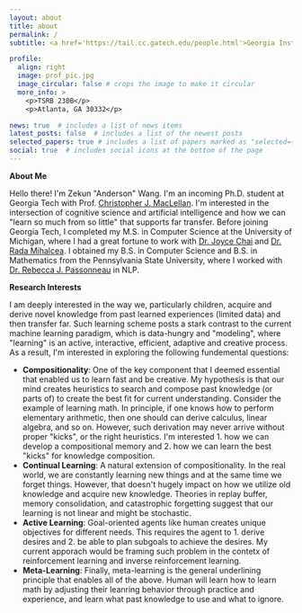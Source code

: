 ```yaml
---
layout: about
title: about
permalink: /
subtitle: <a href='https://tail.cc.gatech.edu/people.html'>Georgia Institute of Technology</a>

profile:
  align: right
  image: prof_pic.jpg
  image_circular: false # crops the image to make it circular
  more_info: >
    <p>TSRB 230B</p>
    <p>Atlanta, GA 30332</p>

news: true  # includes a list of news items
latest_posts: false  # includes a list of the newest posts
selected_papers: true # includes a list of papers marked as "selected={true}"
social: true  # includes social icons at the bottom of the page
---
```

**About Me**

Hello there! I'm Zekun "Anderson" Wang. I'm an incoming Ph.D. student at Georgia Tech with Prof. [Christopher J. MacLellan](https://chrismaclellan.com/). I'm interested in the intersection of cognitive science and artificial intelligence and how we can "learn so much from so little" that supports far transfer. Before joining Georgia Tech, I completed my M.S. in Computer Science at the University of Michigan, where I had a great fortune to work with [Dr. Joyce Chai](https://web.eecs.umich.edu/~chaijy/) and [Dr. Rada Mihalcea](https://web.eecs.umich.edu/~mihalcea/). I obtained my B.S. in Computer Science and B.S. in Mathematics from the Pennsylvania State University, where I worked with [Dr. Rebecca J. Passonneau](https://sites.psu.edu/becky/) in NLP.

**Research Interests**

I am deeply interested in the way we, particularly children, acquire and derive novel knowledge from past learned experiences (limited data) and then transfer far. Such learning scheme posts a stark contrast to the current machine learning paradigm, which is data-hungry and "modeling", where "learning" is an active, interactive, efficient, adaptive and creative process. As a result, I'm interested in exploring the following fundemental questions:
- **Compositionality**: One of the key component that I deemed essential that enabled us to learn fast and be creative. My hypothesis is that our mind creates heuristics to search and compose past knowledge (or parts of) to create the best fit for current understanding. Consider the example of learning math. In principle, if one knows how to perform elementary arithmetic, then one should can derive calculus, linear algebra, and so on. However, such derivation may never arrive without proper "kicks", or the right heuristics. I'm interested 1. how we can develop a compositional memory and 2. how we can learn the best "kicks" for knowledge composition.
- **Continual Learning**: A natural extension of compositionality. In the real world, we are constantly learning new things and at the same time we forget things. However, that doesn't hugely impact on how we utilize old knowledge and acquire new knowledge. Theories in replay buffer, memory consolidation, and catastrophic forgetting suggest that our learning is not linear and might be stochastic.
- **Active Learning**: Goal-oriented agents like human creates unique objectives for different needs. This requires the agent to 1. derive desires and 2. be able to plan subgoals to achieve the desires. My current apporach would be framing such problem in the contetx of reinforcement learning and inverse reinforcement learning.
- **Meta-Learning**: Finally, meta-learning is the general underlining principle that enables all of the above. Human will learn how to learn math by adjusting their leanring behavior through practice and experience, and learn what past knowledge to use and what to ignore.